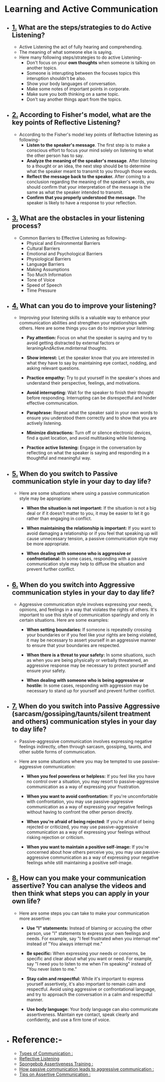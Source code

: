 # Learning and Active Communication

* ## [1.](leraningAndActive.md) What are the steps/strategies to do Active Listening?


    * Active Listening the act of fully hearing and comprehending.
    * The meaning of what someone else is saying.
    * Here many following steps/strategies to do active Listening-
        * Don't focus on your <b>own thoughts</b> when someone is talking on another topics.
        * Someone is interupting between the focuses topics this interuption shouldn't be also.
        * Show your body languages of conversation.
        * Make some notes of important points in corporate.
        * Make sure you both thinking on a same topic.
        * Don't say another things apart from the topics.
* ## [2.](leraningAndActive.md) According to Fisher's model, what are the key points of Reflective Listening?
    * According to the Fisher's model key points of Refractive listening as following-
        * <b>Listen to the speaker's message</b>. The first step is to make a conscious effort to focus your mind solely on listening to what the other person has to say. 
        * <b>Analyze the meaning of the speaker's message</b>. After listening to a thought or an idea, the next step should be to determine what the speaker meant to transmit to you through those words.
        * <b>Reflect the message back to the speaker.</b> After coming to a conclusion regarding the meaning of the speaker's words, you should confirm that your interpretation of the message is the same as what the speaker intended to transmit. 
        * <b> Confirm that you properly understood the message.</b> The speaker is likely to have a response to your reflection.
* ## [3.](leraningAndActive.md) What are the obstacles in your listening process?
    * Common Barriers to Effective Listening as following-
        * Physical and Environmental Barriers
        * Cultural Barriers
        * Emotional and Psychological Barriers
        * Physiological Barriers
        * Language Barriers
        * Making Assumptions
        * Too Much Information
        * Tone of Voice
        * Speed of Speech
        * Time Pressure
* ## [4.](leraningAndActive.md) What can you do to improve your listening?
    * Improving your listening skills is a valuable way to enhance your communication abilities and strengthen your relationships with others. Here are some things you can do to improve your listening:

        * <b>Pay attention:</b> Focus on what the speaker is saying and try to avoid getting distracted by external factors or leraningAndActive.mdinternal thoughts.

        * <b>Show interest:</b> Let the speaker know that you are interested in what they have to say by maintaining eye contact, nodding, and asking relevant questions.

        * <b>Practice empathy:</b> Try to put yourself in the speaker's shoes and understand their perspective, feelings, and motivations.

        * <b>Avoid interrupting:</b> Wait for the speaker to finish their thought before responding. Interrupting can be disrespectful and hinder effective communication.

        * <b>Paraphrase:</b> Repeat what the speaker said in your own words to ensure you understood them correctly and to show that you are actively listening.

        * <b>Minimize distractions:</b> Turn off or silence electronic devices, find a quiet location, and avoid multitasking while listening.

        * <b>Practice active listening:</b> Engage in the conversation by reflecting on what the speaker is saying and responding in a thoughtful and meaningful way.
* ## [5.](leraningAndActive.md) When do you switch to Passive communication style in your day to day life?
    * Here are some situations where using a passive communication style may be appropriate:

        * <b>When the situation is not important:</b> If the situation is not a big deal or if it doesn't matter to you, it may be easier to let it go rather than engaging in conflict.

        * <b>When maintaining the relationship is important:</b> If you want to avoid damaging a relationship or if you feel that speaking up will cause unnecessary tension, a passive communication style may be more appropriate.

        * <b>When dealing with someone who is aggressive or confrontational:</b> In some cases, responding with a passive communication style may help to diffuse the situation and prevent further conflict.
* ## [6.](leraningAndActive.md) When do you switch into Aggressive communication styles in your day to day life?
    * Aggressive communication style involves expressing your needs, opinions, and feelings in a way that violates the rights of others.  It's important to use this style of communication sparingly and only in certain situations. Here are some examples:
        * <b>When setting boundaries: </b>If someone is repeatedly crossing your boundaries or if you feel like your rights are being violated, it may be necessary to assert yourself in an aggressive manner to ensure that your boundaries are respected.

        * <b>When there is a threat to your safety:</b> In some situations, such as when you are being physically or verbally threatened, an aggressive response may be necessary to protect yourself and ensure your safety.

        * <b>When dealing with someone who is being aggressive or hostile:</b> In some cases, responding with aggression may be necessary to stand up for yourself and prevent further conflict.
* ## [7.](leraningAndActive.md) When do you switch into Passive Aggressive (sarcasm/gossiping/taunts/silent treatment and others) communication styles in your day to day life?
    * Passive-aggressive communication involves expressing negative feelings indirectly, often through sarcasm, gossiping, taunts, and other subtle forms of communication.

    * Here are some situations where you may be tempted to use passive-aggressive communication:

        * <b>When you feel powerless or helpless:</b> If you feel like you have no control over a situation, you may resort to passive-aggressive communication as a way of expressing your frustration.

        * <b>When you want to avoid confrontation:</b> If you're uncomfortable with confrontation, you may use passive-aggressive communication as a way of expressing your negative feelings without having to confront the other person directly.

        * <b>When you're afraid of being rejected:</b> If you're afraid of being rejected or criticized, you may use passive-aggressive communication as a way of expressing your feelings without risking rejection or criticism.

        * <b>When you want to maintain a positive self-image:</b> If you're concerned about how others perceive you, you may use passive-aggressive communication as a way of expressing your negative feelings while still maintaining a positive self-image.
* ## [8.](leraningAndActive.md) How can you make your communication assertive? You can analyse the videos and then think what steps you can apply in your own life?
    * Here are some steps you can take to make your communication more assertive:

        * <b>Use "I" statements:</b> Instead of blaming or accusing the other person, use "I" statements to express your own feelings and needs. For example, say "I feel frustrated when you interrupt me" instead of "You always interrupt me."

        * <b>Be specific:</b> When expressing your needs or concerns, be specific and clear about what you want or need. For example, say "I need you to listen to me when I'm speaking" instead of "You never listen to me."

        * <b>Stay calm and respectful:</b> While it's important to express yourself assertively, it's also important to remain calm and respectful. Avoid using aggressive or confrontational language, and try to approach the conversation in a calm and respectful manner.

        * <b>Use body language:</b> Your body language can also communicate assertiveness. Maintain eye contact, speak clearly and confidently, and use a firm tone of voice.


* # Reference:-
    * [Types of Communication : ](https://www.youtube.com/watch?v=yjOWXsDt87Y)
    * [Reflective Listening](https://en.wikipedia.org/wiki/Reflective_listening)
    * [Spongebob Assertiveness Training :](https://www.youtube.com/watch?v=SYuboi4GWO4)
    * [How passive communication leads to aggressive communication :](https://www.youtube.com/watch?v=BanqlGZSWiI)
    * [Tips on Assertive Communication :](https://www.youtube.com/watch?v=vlwmfiCb-vc)